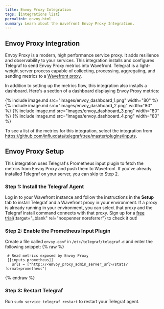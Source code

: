 ```yaml
---
title: Envoy Proxy Integration
tags: [integrations list]
permalink: envoy.html
summary: Learn about the Wavefront Envoy Proxy Integration.
---
```

## Envoy Proxy Integration

Envoy Proxy is a modern, high performance service proxy. It adds resilience and observability to your services. This integration installs and configures Telegraf to send Envoy Proxy metrics into Wavefront. Telegraf is a light-weight server process capable of collecting, processing, aggregating, and sending metrics to a [Wavefront proxy](https://docs.wavefront.com/proxies.html).

In addition to setting up the metrics flow, this integration also installs a dashboard. Here's a section of a dashboard displaying Envoy Proxy metrics:

{% include image.md src="images/envoy_dashboard_1.png" width="80" %}
{% include image.md src="images/envoy_dashboard_2.png" width="80" %}
{% include image.md src="images/envoy_dashboard_3.png" width="80" %}
{% include image.md src="images/envoy_dashboard_4.png" width="80" %}


To see a list of the metrics for this integration, select the integration from <https://github.com/influxdata/telegraf/tree/master/plugins/inputs>.
## Envoy Proxy Setup

This integration uses Telegraf's Prometheus input plugin to fetch the metrics from Envoy Proxy and push them to Wavefront. If you've already installed Telegraf on your server, you can skip to Step 2.



### Step 1: Install the Telegraf Agent

Log in to your Wavefront instance and follow the instructions in the **Setup** tab to install Telegraf and a Wavefront proxy in your environment. If a proxy is already running in your environment, you can select that proxy and the Telegraf install command connects with that proxy. Sign up for a [free trial](http://wavefront.com/sign-up/?utm_source=docs.vmware.com&utm_medium=referral&utm_campaign=docs-front-page){:target="_blank" rel="noopenner noreferrer"} to check it out!

### Step 2: Enable the Prometheus Input Plugin

Create a file called `envoy.conf` in `/etc/telegraf/telegraf.d` and enter the following snippet:
{% raw %}
   ```
    # Read metrics exposed by Envoy Proxy
    [[inputs.prometheus]]
      urls = ["http://<envoy_proxy_admin_server_url>/stats?format=prometheus"]
   ```
{% endraw %}

### Step 3: Restart Telegraf

Run `sudo service telegraf restart` to restart your Telegraf agent.
  



